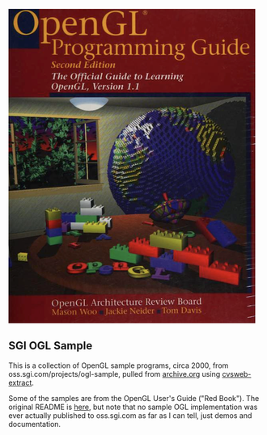 ![SGI OpenGL Sample](sgi-opengl-sample.png)

## SGI OGL Sample

This is a collection of OpenGL sample programs, circa 2000, from oss.sgi.com/projects/ogl-sample, pulled from [archive.org](https://web.archive.org/web/20171010115113/http://oss.sgi.com/cgi-bin/cvsweb.cgi/projects/ogl-sample/) using [cvsweb-extract](https://github.com/sgi-demos/cvsweb-extract).  

Some of the samples are from the OpenGL User's Guide ("Red Book").  The original README is [here](README.1st), but note that no sample OGL implementation was ever actually published to oss.sgi.com as far as I can tell, just demos and documentation.
